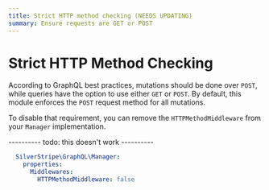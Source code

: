 ```yaml
---
title: Strict HTTP method checking (NEEDS UPDATING)
summary: Ensure requests are GET or POST
---
```


# Strict HTTP Method Checking

According to GraphQL best practices, mutations should be done over `POST`, while queries have the option
to use either `GET` or `POST`. By default, this module enforces the `POST` request method for all mutations.

To disable that requirement, you can remove the `HTTPMethodMiddleware` from your `Manager` implementation.

---------- todo: this doesn't work ----------
```yaml
  SilverStripe\GraphQL\Manager:
    properties:
      Middlewares:
        HTTPMethodMiddleware: false
```
